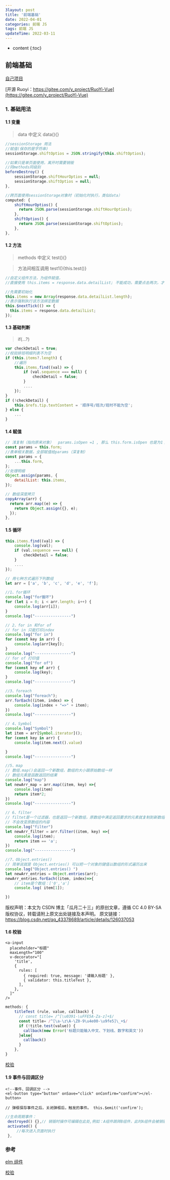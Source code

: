 ```yaml
---
3layout: post
title: '前端基础'
date: 2022-04-01
categories: 前端 JS
tags: 前端 JS
updateTime: 2022-03-11
---
```


- content
  {:toc}

## 前端基础

[自己项目](https://gitee.com/xushj/vuelearn)

[开源 Ruoyi：https://gitee.com/y_project/RuoYi-Vue](https://gitee.com/y_project/RuoYi-Vue)

### 1. 基础用法

#### 1.1 变量

> data 中定义 data(){}

```javascript
//sessionStorage 用法
//赋值(保存的是字符串)
sessionStorage.shiftOptios = JSON.stringify(this.shiftOptios);

//如果只是单页面使用，离开时需要销毁
//同methods同级别
beforeDestroy() {
    sessionStorage.shiftHourOptios = null;
    sessionStorage.shiftOptios = null;
},

//跨页面使用sessionStorage对象时（初始化时执行，类似data）
computed: {
    shiftHourOptios() {
      return JSON.parse(sessionStorage.shiftHourOptios);
    },
    shiftOptios() {
      return JSON.parse(sessionStorage.shiftOptios);
    },
},
```

#### 1.2 方法

> methods 中定义 test(){}

> 方法间相互调用 test1(){this.test()}

```javascript
//自定义组件方法，为组件赋值，
//直接使用 this.items = response.data.detailList; 不能成功，需要点击两次，才能赋值成功

//先需要初始化
this.items = new Array(response.data.detailList.length);
//表示强制执行该方法绑定数据
this.$nextTick(() => {
  this.items = response.data.detailList;
});
```

#### 1.3 基础判断

> if(...?)

```javascript
var checkDetail = true;
//校验排班明细列表不为空
if (this.items?.length) {
    //遍历
    this.items.find((val) => {
        if (val.sequence === null) {
            checkDetail = false;
        }
        ....
    });
}
if (!checkDetail) {
    this.$refs.tip.textContent = '顺序号/班次/班时不能为空';
} else {
    ...
}
```

#### 1.4 赋值

```javascript
// 浅复制（指向原来对象）  params.isOpen =1 , 那么 this.form.isOpen 也是为1；
const params = this.form;
//表单相关数据，全部赋值给params（深复制）
const params = {
	...this.form,
};
//处理明细
Object.assign(params, {
	detailList: this.items,
});

// 数组深度拷贝
copyArray(arr) {
  return arr.map((e) => {
    return Object.assign({}, e);
  });
},
```

#### 1.5 循环

```javascript
this.items.find((val) => {
    console.log(val);
    if (val.sequence === null) {
        checkDetail = false;
    }
    ....
});

// 用七种方式遍历下列数组
let arr = ['a', 'b', 'c', 'd', 'e', 'f'];

//1、for循环
console.log("for循环")
for (let i = 0; i < arr.length; i++) {
	console.log(arr[i]);
}
console.log("----------------")

// 2、for in 和for of
// for in 只能打印index
console.log("for in")
for (const key in arr) {
	console.log(arr[key]);
}
console.log("----------------")
// for of 打印值
console.log("for of")
for (const key of arr) {
	console.log(key);
}
console.log("----------------")

//3、foreach
console.log("foreach");
arr.forEach((item, index) => {
	console.log(index + "=>" + item);
})
console.log("----------------")

// 4、Symbol
console.log("Symbol")
let item = arr[Symbol.iterator]();
for (const key in arr) {
	console.log(item.next().value)

}
console.log("----------------")

//5、map
// 数组.map()会返回一个新数组，数组的大小跟原始数组一样
// 数组元素是函数返回的结果
console.log("map")
let newArr_map = arr.map((item, key) =>{
	console.log(item)
	return item*2;
})
console.log("----------------")

// 6、filter
// filtet是一个过滤器，也是返回一个新数组，原数组中满足返回要求的元素就复制到新数组中，不满足就不复制
// 不会改变原数组的内容
console.log("filter")
let newArr_filter = arr.filter((item, key) =>{
	console.log(item);
	return item == 'a';
})
console.log("----------------")

//7、Object.entries()
// 简单说就是 Object.entries() 可以把一个对象的键值以数组的形式遍历出来
console.log("Object.entries() ")
let newArr_entries = Object.entries(arr);
newArr_entries.forEach((item, index)=>{
	// item是个数组：['0','a']
	console.log( item[1]);

})
```

版权声明：本文为 CSDN 博主「瓜月二十三」的原创文章，遵循 CC 4.0 BY-SA 版权协议，转载请附上原文出处链接及本声明。
原文链接：https://blog.csdn.net/qq_43378689/article/details/126037053

#### 1.6 校验

```vue
<a-input
  placeholder="标题"
  maxLength="100"
  v-decorator="[
    'title',
    {
      rules: [
        { required: true, message: '请输入标题' },
        { validator: this.titleTest },
      ],
    },
  ]"
/>
```

```javascript
methods: {
    titleTest (rule, value, callback) {
      // const title= /^[\u0391-\uFFE5A-Za-z]+$/
      const title= /^[\a-\z\A-\Z0-9\u4e00-\u9fe5]\_+$/
      if (!title.test(value)) {
        callback(new Error('标题只能输入中文、下划线、数字和英文'))
      }else{
        callback()
      }
    },
}
```

[校验](https://www.cnblogs.com/yuejucai/p/15655017.html)

#### 1.9 事件与回调区分

```vue
<!--事件、回调区分 -->
<el-button type="button" onSave="click" onConfirm="confirm"></el-button>

// 弹框保存事件之后，关闭弹框后，触发的事件。 this.$emit('confirm');
```

```javascript
//生命周期事件：
 destroyed() {},// 销毁时操作可编辑在此处,例如：A组件跳转B组件，此时A组件会被销毁，则会调用
 activated() {
     //每次进入页面时执行
 },
```

### 参考

[elm 组件](https://element.eleme.cn/#/zh-CN/component/installation)

[校验](https://www.cnblogs.com/yuejucai/p/15655017.html)
